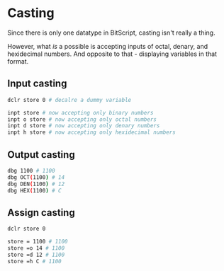 # Casting

Since there is only one datatype in BitScript, casting isn't really a thing.

However, what *is* a possible is accepting inputs of octal, denary, and hexidecimal numbers. And opposite to that - displaying variables in that format.

## Input casting

```sh
dclr store 0 # decalre a dummy variable

inpt store # now accepting only binary numbers
inpt o store # now accepting only octal numbers
inpt d store # now accepting only denary numbers
inpt h store # now accepting only hexidecimal numbers
```

## Output casting

```sh
dbg 1100 # 1100
dbg OCT(1100) # 14
dbg DEN(1100) # 12
dbg HEX(1100) # C
```

## Assign casting

```sh
dclr store 0

store = 1100 # 1100
store =o 14 # 1100
store =d 12 # 1100
store =h C # 1100
```
